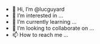 - 👋 Hi, I’m @lucguyard
- 👀 I’m interested in ...
- 🌱 I’m currently learning ...
- 💞️ I’m looking to collaborate on ...
- 📫 How to reach me ...

<!---
lucguyard/lucguyard is a ✨ special ✨ repository because its `README.md` (this file) appears on your GitHub profile.
You can click the Preview link to take a look at your changes.
--->
